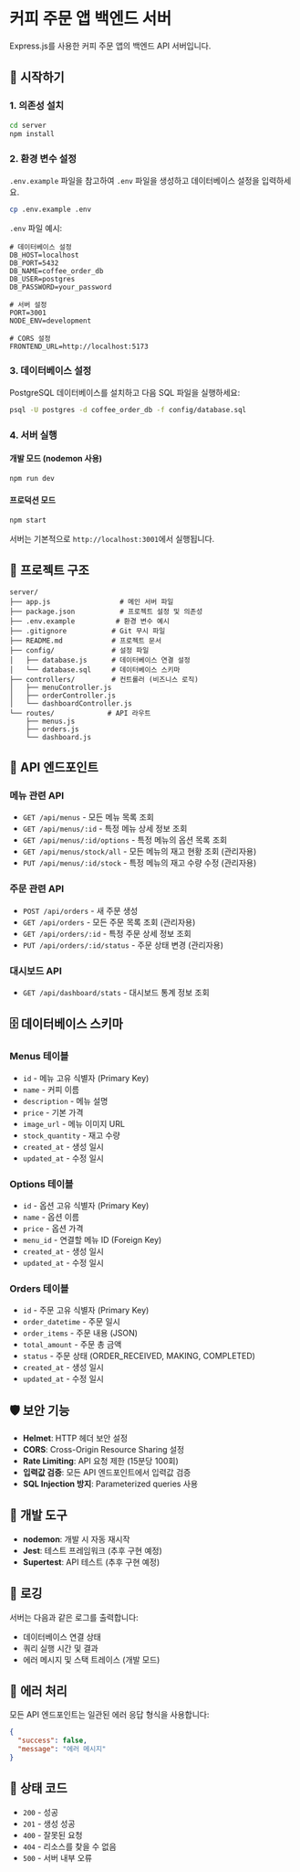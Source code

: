 # 커피 주문 앱 백엔드 서버

Express.js를 사용한 커피 주문 앱의 백엔드 API 서버입니다.

## 🚀 시작하기

### 1. 의존성 설치

```bash
cd server
npm install
```

### 2. 환경 변수 설정

`.env.example` 파일을 참고하여 `.env` 파일을 생성하고 데이터베이스 설정을 입력하세요.

```bash
cp .env.example .env
```

`.env` 파일 예시:
```env
# 데이터베이스 설정
DB_HOST=localhost
DB_PORT=5432
DB_NAME=coffee_order_db
DB_USER=postgres
DB_PASSWORD=your_password

# 서버 설정
PORT=3001
NODE_ENV=development

# CORS 설정
FRONTEND_URL=http://localhost:5173
```

### 3. 데이터베이스 설정

PostgreSQL 데이터베이스를 설치하고 다음 SQL 파일을 실행하세요:

```bash
psql -U postgres -d coffee_order_db -f config/database.sql
```

### 4. 서버 실행

#### 개발 모드 (nodemon 사용)
```bash
npm run dev
```

#### 프로덕션 모드
```bash
npm start
```

서버는 기본적으로 `http://localhost:3001`에서 실행됩니다.

## 📁 프로젝트 구조

```
server/
├── app.js                 # 메인 서버 파일
├── package.json           # 프로젝트 설정 및 의존성
├── .env.example          # 환경 변수 예시
├── .gitignore           # Git 무시 파일
├── README.md            # 프로젝트 문서
├── config/              # 설정 파일
│   ├── database.js      # 데이터베이스 연결 설정
│   └── database.sql     # 데이터베이스 스키마
├── controllers/         # 컨트롤러 (비즈니스 로직)
│   ├── menuController.js
│   ├── orderController.js
│   └── dashboardController.js
└── routes/             # API 라우트
    ├── menus.js
    ├── orders.js
    └── dashboard.js
```

## 🔌 API 엔드포인트

### 메뉴 관련 API

- `GET /api/menus` - 모든 메뉴 목록 조회
- `GET /api/menus/:id` - 특정 메뉴 상세 정보 조회
- `GET /api/menus/:id/options` - 특정 메뉴의 옵션 목록 조회
- `GET /api/menus/stock/all` - 모든 메뉴의 재고 현황 조회 (관리자용)
- `PUT /api/menus/:id/stock` - 특정 메뉴의 재고 수량 수정 (관리자용)

### 주문 관련 API

- `POST /api/orders` - 새 주문 생성
- `GET /api/orders` - 모든 주문 목록 조회 (관리자용)
- `GET /api/orders/:id` - 특정 주문 상세 정보 조회
- `PUT /api/orders/:id/status` - 주문 상태 변경 (관리자용)

### 대시보드 API

- `GET /api/dashboard/stats` - 대시보드 통계 정보 조회

## 🗄️ 데이터베이스 스키마

### Menus 테이블
- `id` - 메뉴 고유 식별자 (Primary Key)
- `name` - 커피 이름
- `description` - 메뉴 설명
- `price` - 기본 가격
- `image_url` - 메뉴 이미지 URL
- `stock_quantity` - 재고 수량
- `created_at` - 생성 일시
- `updated_at` - 수정 일시

### Options 테이블
- `id` - 옵션 고유 식별자 (Primary Key)
- `name` - 옵션 이름
- `price` - 옵션 가격
- `menu_id` - 연결할 메뉴 ID (Foreign Key)
- `created_at` - 생성 일시
- `updated_at` - 수정 일시

### Orders 테이블
- `id` - 주문 고유 식별자 (Primary Key)
- `order_datetime` - 주문 일시
- `order_items` - 주문 내용 (JSON)
- `total_amount` - 주문 총 금액
- `status` - 주문 상태 (ORDER_RECEIVED, MAKING, COMPLETED)
- `created_at` - 생성 일시
- `updated_at` - 수정 일시

## 🛡️ 보안 기능

- **Helmet**: HTTP 헤더 보안 설정
- **CORS**: Cross-Origin Resource Sharing 설정
- **Rate Limiting**: API 요청 제한 (15분당 100회)
- **입력값 검증**: 모든 API 엔드포인트에서 입력값 검증
- **SQL Injection 방지**: Parameterized queries 사용

## 🔧 개발 도구

- **nodemon**: 개발 시 자동 재시작
- **Jest**: 테스트 프레임워크 (추후 구현 예정)
- **Supertest**: API 테스트 (추후 구현 예정)

## 📝 로깅

서버는 다음과 같은 로그를 출력합니다:
- 데이터베이스 연결 상태
- 쿼리 실행 시간 및 결과
- 에러 메시지 및 스택 트레이스 (개발 모드)

## 🚨 에러 처리

모든 API 엔드포인트는 일관된 에러 응답 형식을 사용합니다:

```json
{
  "success": false,
  "message": "에러 메시지"
}
```

## 🔄 상태 코드

- `200` - 성공
- `201` - 생성 성공
- `400` - 잘못된 요청
- `404` - 리소스를 찾을 수 없음
- `500` - 서버 내부 오류

